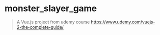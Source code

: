# monster_slayer_game

> A Vue.js project from udemy course https://www.udemy.com/vuejs-2-the-complete-guide/

